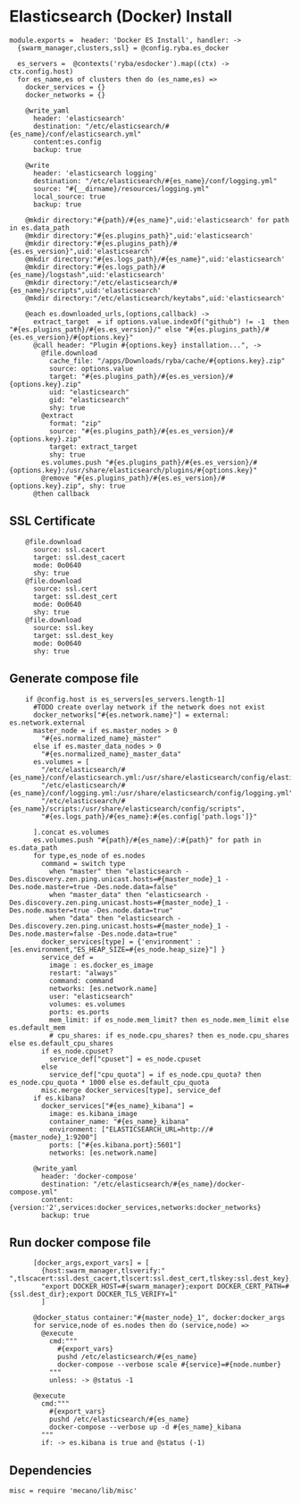 # Elasticsearch (Docker) Install

    module.exports =  header: 'Docker ES Install', handler: ->
      {swarm_manager,clusters,ssl} = @config.ryba.es_docker

      es_servers =  @contexts('ryba/esdocker').map((ctx) -> ctx.config.host)
      for es_name,es of clusters then do (es_name,es) =>
        docker_services = {}
        docker_networks = {}

        @write_yaml
          header: 'elasticsearch'
          destination: "/etc/elasticsearch/#{es_name}/conf/elasticsearch.yml"
          content:es.config
          backup: true

        @write
          header: 'elasticsearch logging'
          destination: "/etc/elasticsearch/#{es_name}/conf/logging.yml"
          source: "#{__dirname}/resources/logging.yml"
          local_source: true
          backup: true

        @mkdir directory:"#{path}/#{es_name}",uid:'elasticsearch' for path in es.data_path
        @mkdir directory:"#{es.plugins_path}",uid:'elasticsearch'
        @mkdir directory:"#{es.plugins_path}/#{es.es_version}",uid:'elasticsearch'
        @mkdir directory:"#{es.logs_path}/#{es_name}",uid:'elasticsearch'
        @mkdir directory:"#{es.logs_path}/#{es_name}/logstash",uid:'elasticsearch'
        @mkdir directory:"/etc/elasticsearch/#{es_name}/scripts",uid:'elasticsearch'
        @mkdir directory:"/etc/elasticsearch/keytabs",uid:'elasticsearch'

        @each es.downloaded_urls,(options,callback) ->
          extract_target  = if options.value.indexOf("github") != -1  then "#{es.plugins_path}/#{es.es_version}/" else "#{es.plugins_path}/#{es.es_version}/#{options.key}"
          @call header: "Plugin #{options.key} installation...", ->
            @file.download
              cache_file: "/apps/Downloads/ryba/cache/#{options.key}.zip"
              source: options.value
              target: "#{es.plugins_path}/#{es.es_version}/#{options.key}.zip"
              uid: "elasticsearch"
              gid: "elasticsearch"
              shy: true
            @extract
              format: "zip"
              source: "#{es.plugins_path}/#{es.es_version}/#{options.key}.zip"
              target: extract_target
              shy: true
            es.volumes.push "#{es.plugins_path}/#{es.es_version}/#{options.key}:/usr/share/elasticsearch/plugins/#{options.key}"
            @remove "#{es.plugins_path}/#{es.es_version}/#{options.key}.zip", shy: true
          @then callback

## SSL Certificate

        @file.download
          source: ssl.cacert
          target: ssl.dest_cacert
          mode: 0o0640
          shy: true
        @file.download
          source: ssl.cert
          target: ssl.dest_cert
          mode: 0o0640
          shy: true
        @file.download
          source: ssl.key
          target: ssl.dest_key
          mode: 0o0640
          shy: true

## Generate compose file

        if @config.host is es_servers[es_servers.length-1]
          #TODO create overlay network if the network does not exist
          docker_networks["#{es.network.name}"] = external: es.network.external
          master_node = if es.master_nodes > 0
            "#{es.normalized_name}_master"
          else if es.master_data_nodes > 0
            "#{es.normalized_name}_master_data"
          es.volumes = [
            "/etc/elasticsearch/#{es_name}/conf/elasticsearch.yml:/usr/share/elasticsearch/config/elasticsearch.yml",
            "/etc/elasticsearch/#{es_name}/conf/logging.yml:/usr/share/elasticsearch/config/logging.yml",
            "/etc/elasticsearch/#{es_name}/scripts:/usr/share/elasticsearch/config/scripts",
            "#{es.logs_path}/#{es_name}:#{es.config['path.logs']}"

          ].concat es.volumes
          es.volumes.push "#{path}/#{es_name}/:#{path}" for path in es.data_path
          for type,es_node of es.nodes
            command = switch type
              when "master" then "elasticsearch -Des.discovery.zen.ping.unicast.hosts=#{master_node}_1 -Des.node.master=true -Des.node.data=false"
              when "master_data" then "elasticsearch -Des.discovery.zen.ping.unicast.hosts=#{master_node}_1 -Des.node.master=true -Des.node.data=true"
              when "data" then "elasticsearch -Des.discovery.zen.ping.unicast.hosts=#{master_node}_1 -Des.node.master=false -Des.node.data=true"
            docker_services[type] = {'environment' : [es.environment,"ES_HEAP_SIZE=#{es_node.heap_size}"] }
            service_def = 
              image : es.docker_es_image
              restart: "always"
              command: command
              networks: [es.network.name]
              user: "elasticsearch"
              volumes: es.volumes
              ports: es.ports
              mem_limit: if es_node.mem_limit? then es_node.mem_limit else es.default_mem
              # cpu_shares: if es_node.cpu_shares? then es_node.cpu_shares else es.default_cpu_shares
            if es_node.cpuset?
              service_def["cpuset"] = es_node.cpuset
            else 
              service_def["cpu_quota"] = if es_node.cpu_quota? then es_node.cpu_quota * 1000 else es.default_cpu_quota
            misc.merge docker_services[type], service_def
          if es.kibana?
            docker_services["#{es_name}_kibana"] = 
              image: es.kibana_image
              container_name: "#{es_name}_kibana"
              environment: ["ELASTICSEARCH_URL=http://#{master_node}_1:9200"]
              ports: ["#{es.kibana.port}:5601"]
              networks: [es.network.name]

          @write_yaml
            header: 'docker-compose'
            destination: "/etc/elasticsearch/#{es_name}/docker-compose.yml"
            content: {version:'2',services:docker_services,networks:docker_networks}
            backup: true

## Run docker compose file

          [docker_args,export_vars] = [
            {host:swarm_manager,tlsverify:" ",tlscacert:ssl.dest_cacert,tlscert:ssl.dest_cert,tlskey:ssl.dest_key},
            "export DOCKER_HOST=#{swarm_manager};export DOCKER_CERT_PATH=#{ssl.dest_dir};export DOCKER_TLS_VERIFY=1"
            ]

          @docker_status container:"#{master_node}_1", docker:docker_args
          for service,node of es.nodes then do (service,node) =>
            @execute
              cmd:"""
                #{export_vars}
                pushd /etc/elasticsearch/#{es_name}
                docker-compose --verbose scale #{service}=#{node.number}
              """
              unless: -> @status -1

          @execute
            cmd:"""
              #{export_vars}
              pushd /etc/elasticsearch/#{es_name}
              docker-compose --verbose up -d #{es_name}_kibana
            """
            if: -> es.kibana is true and @status (-1)

## Dependencies

    misc = require 'mecano/lib/misc'
